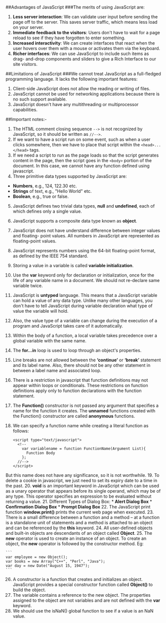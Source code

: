 ##Advantages of JavaScript
###The merits of using JavaScript are:
1. **Less server interaction**: We can validate user input before sending the
page off to the server. This saves server traffic, which means less load on
your server.
2. **Immediate feedback to the visitors**: Users don't have to wait for a
page reload to see if they have forgotten to enter something.
3. **Increased interactivity**: We can create interfaces that react when the
user hovers over them with a mouse or activates them via the keyboard.
4. **Richer interfaces**: We can use JavaScript to include such items as drag-
and-drop components and sliders to give a Rich Interface to our site
visitors.

##Limitations of JavaScript
###We cannot treat JavaScript as a full-fledged programming language. It lacks the following important features:
1. Client-side JavaScript does not allow the reading or writing of files.
2. JavaScript cannot be used for networking applications because there is no
such support available.
3. JavaScript doesn't have any multithreading or multiprocessor capabilities.

##Important notes:-
1. The HTML comment closing sequence `-->` is not recognized by JavaScript, so it should be written as `//-->`.
2. If we want to have a script run on some event, such as when a user
clicks somewhere, then we have to place that script within the `<head>...</head>`
tags.
3. If we need a script to run as the page loads so that the script
generates content in the page, then the script goes in the `<body>`
portion of the document. In this case, we cannot have any function
defined using javascript.
4. Three primitive data types supported by JavaScript are:
  * **Numbers**, e.g., 124, 122.30 etc.
  * **Strings** of text, e.g., "Hello World" etc.
  * **Boolean**, e.g., true or false.
5. JavaScript defines two trivial data types, **null** and **undefined**, each of which defines only a single value.
6. JavaScript supports a composite data type known as **object**.
7. JavaScript does not have understand difference between integer values and floating-
point values. All numbers in JavaScript are represented as floating-point values.
8. JavaScript represents numbers using the 64-bit floating-point format, as defined by
the IEEE 754 standard.
9. Storing a value in a variable is called **variable initialization**.
10. Use the **var** keyword only for declaration or initialization, once for the life
of any variable name in a document. We should not re-declare same variable
twice.
11. JavaScript is **untyped** language. This means that a JavaScript variable can hold
a value of any data type. Unlike many other languages, you don't have to tell
JavaScript during variable declaration what type of value the variable will hold.
12. Also, the value type of a variable can change during the execution of a program and
JavaScript takes care of it automatically.
13. Within the body of a function, a local variable takes precedence over a global
variable with the same name.
14. The **for...in** loop is used to loop through an object's properties.
15. Line breaks are not allowed between the **‘continue’** or **‘break’** statement
and its label name. Also, there should not be any other statement in between a
label name and associated loop.
16. There is a restriction in javascript that function definitions may not
appear within loops or conditionals. These restrictions on function definitions
apply only to function declarations with the function statement.
17. The **Function()** constructor is not passed any argument that
specifies a name for the function it creates. The **unnamed** functions created
with the Function() constructor are called **anonymous** functions.
18. We can specify a function name while creating a literal function as
follows:

    ```
    <script type="text/javascript">
      <!--
        var variablename = function FunctionName(Argument List){
          Function Body
        };
      //-->
    </script>
    ```
But this name does not have any significance, so it is not worthwhile.
19. To delete a cookie in javascript, we just need to set its expiry date to a
time in the past.
20. **void** is an important keyword in JavaScript which can be used as a unary
operator that appears before its single operand, which may be of any type. This
operator specifies an expression to be evaluated without returning a value.
21. Different Types of Dialog Box:
    * **Alert Dialog Box**
    * **Confirmation Dialog Box**
    * **Prompt Dialog Box**
22. The JavaScript print function **window.print()** prints the current web page when
executed.
23. There is a small difference between a function and a method – at a
function is a standalone unit of statements and a method is attached to an
object and can be referenced by the **this** keyword.
24. All user-defined objects and built-in objects are descendants of an object called
**Object**.
25. The **new** operator is used to create an instance of an object. To create an
object, the **new** operator is followed by the constructor method. Eg:
   
    ```
    var employee = new Object();
    var books = new Array("C++", "Perl", "Java");
    var day = new Date("August 15, 1947");
    ```
26. A constructor is a function that creates and initializes an object. JavaScript
provides a special constructor function called **Object()** to build the object.
27. The variable contains a reference to the new object. The properties assigned to
the object are not variables and are not defined with the **var** keyword.
28. We should use the isNaN() global function to see if a value is an NaN value.
